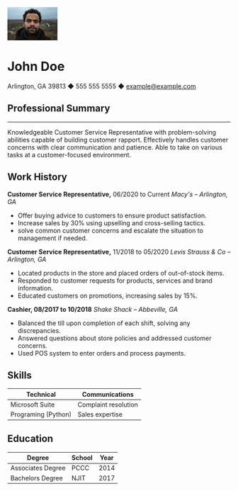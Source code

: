 
 ![john doe](johndoe.jpeg)


# John Doe


Arlington, GA 39813 ◆ 555 555 5555 ◆ example@example.com

## Professional Summary 
---
Knowledgeable Customer Service Representative with problem-solving abilities capable of building
customer rapport. Effectively handles customer concerns with clear communication and patience. Able to take on various tasks at a customer-focused environment.


**Work History**
-----
**Customer Service Representative,** 06/2020 to Current *Macy's – Arlington,  GA*
* Offer buying advice to customers to ensure product satisfaction.
 * Increase sales by 30% using upselling and cross-selling tactics.
 * solve common customer concerns and escalate the situation to management if needed.


**Customer Service Representative,** 11/2018 to 05/2020 *Levis Strauss & Co – Arlington, GA*
  * Located products in the store and placed orders of out-of-stock items.
  * Responded to customer requests for products, services and brand information.
* Educated customers on promotions, increasing sales by 15%.

**Cashier, 08/2017 to 10/2018** *Shake Shack – Abbeville, GA*
 * Balanced the till upon completion of each shift, solving any discrepancies.
* Answered questions about store policies and addressed customer concerns.
* Used POS system to enter orders and process payments.

**Skills**
----
 | **Technical**       | **Communications**   |
 | ------------------- | -------------------- |
 | Microsoft Suite     | Complaint resolution |
 | Programing (Python) | Sales expertise      |

**Education**
----

| **Degree**        | **School** | **Year** |
| ----------------- | ---------- | -------- |
| Associates Degree | PCCC       | 2014     |
| Bachelors Degree  | NJIT       | 2017     |